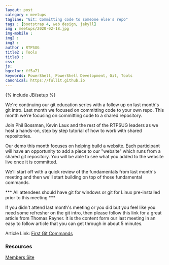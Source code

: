 ```yaml
---
layout: post
category : meetups
tagline: "Git: Committing code to someone else's repo"
tags : [bootstrap 4, web design, jekyll]
img : meetups/2020-02-18.jpg
img-mobile : 
img2 : 
img3 : 
author : RTPSUG
title2 : Tools
title3 : 
css: 
js: 
bgcolor: ff5a71
keywords: PowerShell, PowerShell Development, Git, Tools
canonical: https://fullit.github.io
---
```

{% include JB/setup %}

We're continuing our git education series with a follow up on last month's git intro. Last month we focused on committing code to your own repo. This month we're focusing on committing code to a shared repository.

<!--more-->

Join Phil Bossman, Kevin Laux and the rest of the RTPSUG leaders as we host a hands-on, step by step tutorial of how to work with shared repositories.

Our demo this month focuses on helping build a website. Each participant will have an opportunity to add a piece to our "website" which runs from a shared git repository. You will be able to see what you added to the website live once it is committed.

We'll start off with a quick review of the fundamentals from last month's meeting and then we'll start building on top of those fundamental commands.

*** All attendees should have git for windows or git for Linux pre-installed prior to this meeting ***

If you didn't attend last month's meeting or you did but you feel like you need some refresher on the git intro, then please follow this link for a great article from Thomas Rayner. It is the content form our last meeting in an easy to follow article that you can get through in about 5 minutes.

Article Link: [First Git Commands](https://thomasrayner.ca/first-git-commands/)

### Resources

[Members Site](https://rtpsugmembers.github.io/members)